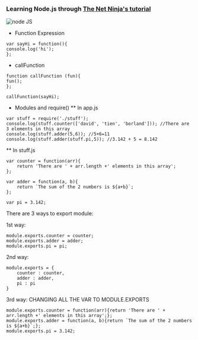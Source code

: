 ### Learning Node.js through [The Net Ninja's tutorial](https://www.youtube.com/watch?v=w-7RQ46RgxU&list=PL4cUxeGkcC9gcy9lrvMJ75z9maRw4byYp)

![node JS](https://upload.wikimedia.org/wikipedia/commons/thumb/d/d9/Node.js_logo.svg/320px-Node.js_logo.svg.png)
- Function Expression
```
var sayHi = function(){
console.log('hi');
};
```

- callFunction
```
function callFunction (fun){
fun();
};

callFunction(sayHi);
```

- Modules and require()
** In app.js
```
var stuff = require('./stuff');
console.log(stuff.counter(['david', 'tien', 'borland'])); //There are 3 elements in this array
console.log(stuff.adder(5,6)); //5+6=11
console.log(stuff.adder(stuff.pi,5)); //3.142 + 5 = 8.142
```
** In stuff.js
```
var counter = function(arr){
    return 'There are ' + arr.length +' elements in this array';
};

var adder = function(a, b){
    return `The sum of the 2 numbers is ${a+b}`;
};

var pi = 3.142;
```
There are 3 ways to export module:

1st way:
```
module.exports.counter = counter;
module.exports.adder = adder;
module.exports.pi = pi;
```

2nd way:
```
module.exports = {
    counter : counter,
    adder : adder,
    pi : pi
}
```

3rd way: CHANGING ALL THE VAR TO MODULE.EXPORTS
```
module.exports.counter = function(arr){return 'There are ' + arr.length +' elements in this array';};
module.exports.adder = function(a, b){return `The sum of the 2 numbers is ${a+b}`;};
module.exports.pi = 3.142;
```

